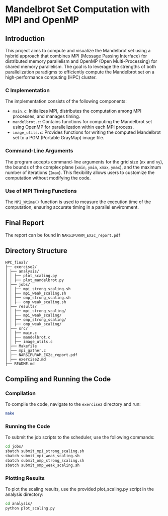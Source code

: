 # Mandelbrot Set Computation with MPI and OpenMP

## Introduction

This project aims to compute and visualize the Mandelbrot set using a hybrid approach that combines MPI (Message Passing Interface) for distributed memory parallelism and OpenMP (Open Multi-Processing) for shared memory parallelism. The goal is to leverage the strengths of both parallelization paradigms to efficiently compute the Mandelbrot set on a high-performance computing (HPC) cluster.

### C Implementation

The implementation consists of the following components:
- `main.c`: Initializes MPI, distributes the computation among MPI processes, and manages timing.
- `mandelbrot.c`: Contains functions for computing the Mandelbrot set using OpenMP for parallelization within each MPI process.
- `image_utils.c`: Provides functions for writing the computed Mandelbrot set to a PGM (Portable GrayMap) image file.


### Command-Line Arguments

The program accepts command-line arguments for the grid size (`nx` and `ny`), the bounds of the complex plane (`xmin`, `ymin`, `xmax`, `ymax`), and the maximum number of iterations (`Imax`). This flexibility allows users to customize the computation without modifying the code.

### Use of MPI Timing Functions

The `MPI_Wtime()` function is used to measure the execution time of the computation, ensuring accurate timing in a parallel environment.

## Final Report
The report can be found in  `NARSIPURAM_EX2c_report.pdf`

## Directory Structure
```
HPC_final/
├── exercise2/
│ ├── analysis/
│ │ ├── plot_scaling.py
│ │ ├── plot_mandelbrot.py
│ ├── jobs/
│ │ ├── mpi_strong_scaling.sh
│ │ ├── mpi_weak_scaling.sh
│ │ ├── omp_strong_scaling.sh
│ │ ├── omp_weak_scaling.sh
│ ├── results/
│ │ ├── mpi_strong_scaling/
│ │ ├── mpi_weak_scaling/
│ │ ├── omp_strong_scaling/
│ │ ├── omp_weak_scaling/
│ ├── src/
│ │ ├── main.c
│ │ ├── mandelbrot.c
│ │ ├── image_utils.c
│ ├── Makefile
│ ├── mpi_gather.c
│ ├── NARSIPURAM_EX2c_report.pdf
│ ├── exercise2.md
├── README.md
```

## Compiling and Running the Code

### Compilation

To compile the code, navigate to the `exercise2` directory and run:

```bash
make
```
### Running the Code
To submit the job scripts to the scheduler, use the following commands:

```bash
cd jobs/
sbatch submit_mpi_strong_scaling.sh
sbatch submit_mpi_weak_scaling.sh
sbatch submit_omp_strong_scaling.sh
sbatch submit_omp_weak_scaling.sh
```
### Plotting Results
To plot the scaling results, use the provided plot_scaling.py script in the analysis directory:

```bash
cd analysis/
python plot_scaling.py
```
